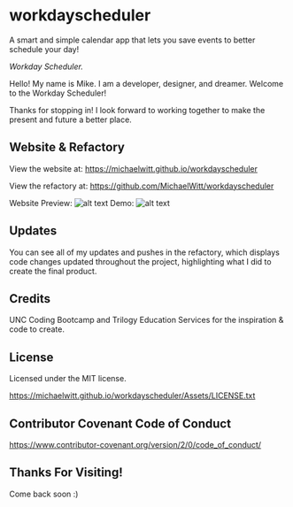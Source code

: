 # workdayscheduler
A smart and simple calendar app that lets you save events to better schedule your day! 

_Workday Scheduler._


Hello! My name is Mike. I am a developer, designer, and dreamer. Welcome to the Workday Scheduler!

<!-- In this mission I created a code quiz that tests a users knowledge of JavaScript. I started this one from scratch, by writing the html that contained the frame for the quiz, creating the css, which stylized the website and formatted it with a beautiful and accessible layout, and finished by adding javascript, which brought the quiz to life; adding a timer, questions, answers, and more! I hope that you enjoy seeing the fruits of my labors, in the Code Quiz.   -->

Thanks for stopping in! I look forward to working together to make the present and future a better place. 

## Website & Refactory

View the website at: https://michaelwitt.github.io/workdayscheduler

View the refactory at: https://github.com/MichaelWitt/workdayscheduler

Website Preview: ![alt text](https://michaelwitt.github.io/workdayscheduler/Assets/website.png)
Demo: ![alt text](https://michaelwitt.github.io/workdayscheduler/assets/websitedemo.png)

## Updates

You can see all of my updates and pushes in the refactory, which displays code changes updated throughout the project, highlighting what I did to create the final product.

## Credits

UNC Coding Bootcamp and Trilogy Education Services for the inspiration & code to create.

## License

Licensed under the MIT license.

https://michaelwitt.github.io/workdayscheduler/Assets/LICENSE.txt

## Contributor Covenant Code of Conduct

https://www.contributor-covenant.org/version/2/0/code_of_conduct/

## Thanks For Visiting!

Come back soon :)
